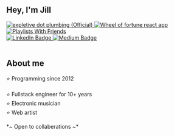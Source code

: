 <div id="header">

## Hey, I'm Jill 

<div id="badges">
  <a href="https://expletive.plumbing" target="_blank">
    <img src="https://img.shields.io/badge/Expletive.Plumbing-lightpink?style=for-the-badge" alt="expletive dot plumbing (Official)"/>
  </a>
  <a href="https://jillii.github.io/guess-the-phrase/" target="_blank">
    <img src="https://img.shields.io/badge/Guess%20The%20Phrase-coral?style=for-the-badge" alt="Wheel of fortune react app"/>
  </a>
  <a href="https://playlistswithfriends.app/" target="_blank">
    <img src="https://img.shields.io/badge/Playlists%20With%20Friends%20(WIP)-navy?style=for-the-badge" alt="Playlists With Friends"/>
  </a>
</div>
<div id="socials">
  <a href="https://www.linkedin.com/in/jillianhoenig/" target="_blank">
    <img src="https://img.shields.io/badge/LinkedIn-blue?style=for-the-badge&logo=linkedin&logoColor=white" alt="LinkedIn Badge"/>
  </a>
  <a href="https://medium.com/@jillii" target="_blank">
    <img src="https://img.shields.io/badge/Medium-black?style=for-the-badge&logo=medium&logoColor=white" alt="Medium Badge"/>
  </a>
</div>
<br>
<img src="https://komarev.com/ghpvc/?username=your-github-username&style=flat-square&color=blue" alt=""/>
</div>
<div>
  
## About me <br>

⭐ Programming since 2012<br>  
⭐ Fullstack engineer for 10+ years<br>
⭐ Electronic musician<br>
⭐ Web artist<br>
</div>

\*\~ Open to collaberations \~\*

</div>
